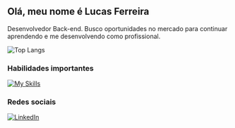 ## Olá, meu nome é Lucas Ferreira
Desenvolvedor Back-end. Busco oportunidades no mercado para continuar aprendendo e me desenvolvendo como profissional.

![Top Langs](https://github-readme-stats.vercel.app/api/top-langs/?username=LucasFerreira2004&bg_color=000&border_color=30A3DC&title_color=E94D5F&text_color=FFF)
### Habilidades importantes
[![My Skills](https://skillicons.dev/icons?i=java,spring,postgres,mysql,docker,linux)](https://skillicons.dev)

### Redes sociais 

[![LinkedIn](https://img.shields.io/badge/LinkedIn-0077B5?style=for-the-badge&logo=linkedin&logoColor=white)](https://www.linkedin.com/in/lucas-ferreira-nobre20122004/)

